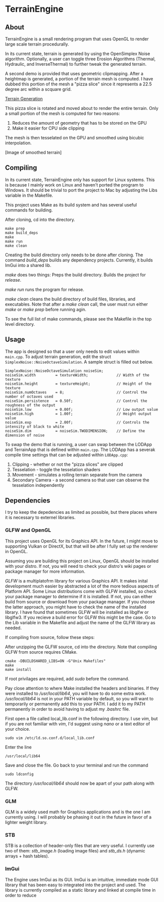 # TerrainEngine

## About

TerrainEngine is a small rendering program that uses OpenGL to render large scale terrain procedurally. 

In its current state, terrain is generated by using the OpenSimplex Noise algorithm. Optionally, a user can toggle three Erosion Algorithms (Thermal, Hydraulic, and InverseThermal) to further tweak the generated terrain.

A second demo is provided that uses geometric clipmapping. After a heightmap is generated, a portion of the terrain mesh is computed. I have dubbed this portion of the mesh a "pizza slice" since it represents a 22.5 degree arc within a scquare grid.

[Terrain Generation](https://github.com/dustinrhollar/portfolio/blob/main/LODTerrain/showcase/gen_terrain.png)

This pizza slice is rotated and moved about to render the entire terrain. Only a small portion of the mesh is computed for two reasons:
1. Reduces the amount of geometry that has to be stored on the GPU
2. Make it easier for CPU side clipping

The mesh is then tesselated on the GPU and smoothed using bicubic interpolation.

[Image of smoothed terrain]

## Compiling

In its current state, TerrainEngine only has support for Linux systems. This is because I mainly work on Linux and haven't ported the program to Windows. It should be trivial to port the project to Mac by adjusting the Libs variable in the Makefile.

This project uses Make as its build system and has several useful commands for building.

After cloning, cd into the directory.

```
make prep
make build_deps
make
make run
make clean
```

Creating the build directory only needs to be done after cloning. The command *build_deps* builds any dependency projects. Currently, it builds ImGui into a shared lib. 

*make* does two things: Preps the build directory. Builds the project for *release*. 

*make run* runs the program for release.

*make clean* cleans the build directory of build files, libraries, and executables. Note that after a *make clean* call, the user must run either *make* or *make prep* before running agin.

To see the full list of make commands, please see the Makefile in the top level directory.

## Usage

The app is designed so that a user only needs to edit values within `main.cpp`. To adjust terrain generation, edit the struct `SimplexNoise::NoiseOctaveSimulation`. A sample struct is filled out below.
```
SimplexNoise::NoiseOctaveSimulation noiseSim;
noiseSim.width         = textureWidth;             // Width of the texture
noiseSim.height        = textureHeight;            // Height of the texture
noiseSim.numOctaves    = 8;                        // Control the number of octaves used
noiseSim.persistence   = 0.50f;                    // Control the roughness of the output
noiseSim.low           = 0.00f;                    // Low output value
noiseSim.high          = 1.00f;                    // Height output value
noiseSim.exp           = 2.00f;                    // Controls the intensity of black to white
noiseSim.dim           = noiseSim.TWODIMENSION;    // Define the dimension of noise
```

To swap the demo that is running, a user can swap between the LODApp and TerrainApp that is defined within `main.cpp`. The LODApp has a severak compile time settings that can be adjusted within `LODApp.cpp`:
1. Clipping         - whether or not the "pizza slices" are clipped
2. Tesselation      - toggle the tesselation shaders
3. Movement         - simulates a rolling terrain separate from the camera
4. Secondary Camera - a second camera so that user can observe the tesselation independently


## Dependencies

I try to keep the depedencies as limited as possible, but there places where it is necessary to externel libraries.

### GLFW and OpenGL

This project uses OpenGL for its Graphics API. In the future, I might move to supporting Vulkan or DirectX, but that will be after I fully set up the renderer in OpenGL.

Assuming you are building this project on Linux, OpenGL should be installed with your distro. If not, you will need to check your distro's wiki pages or package manager for more information.

*GLFW* is a multiplatofrm library for various Graphics API. It makes inital development much easier by abstracted a lot of the more tedious aspects of Platform API. Some Linux distributions come with GLFW installed, so check your package manager to determine if it is installed. If not, you can either build from source or download from your package manager. If you choose the latter approach, you might have to check the name of the installed library. I have found that sometimes GLFW will be installed as libglfw or libglfw3. If you recieve a build error for GLFW this might be the case. Go to the Lib variable in the Makefile and adjust the name of the GLFW library as needed.

If compiling from source, follow these steps:

After unzipping the GLFW source, cd into the directory. Note that compiling GLFW from source requires CMake.
```
cmake -DBUILDSHARED_LIBS=ON -G"Unix Makefiles"
make
make install
```
If root privilages are required, add *sudo* before the command.

Pay close attention to where Make installed the headers and binaries. If they were installed to */usr/local/lib64*, you will have to do some extra work. */usr/local/lib64* is not in your PATH variable by default, so you will want to temporarily or permanently add this to your PATH. I add it to my PATH permanently in order to avoid having to adjust my *.bashrc* file.

First open a file called local_lib.conf in the following directory. I use *vim*, but if you are not familiar with *vim*, I'd suggest using *nano* or a text editor of your choice.
```
sudo vim /etc/ld.so.conf.d/local_lib.conf
```

Enter the line
```
/usr/local/lib64
```

Save and close the file. Go back to your terminal and run the command
```
sudo ldconfig
```

The directory */usr/local/lib64* should now be apart of your path along with GLFW.

### GLM

GLM is a widely used math for Graphics applications and is the one I am currently using. I will probably be phasing it out in the future in favor of a lighter weight library. 

### STB

STB is a collection of header-only files that are very useful. I currently use two of them: *stb_image.h* (loading image files) and *stb_ds.h* (dynamic arrays + hash tables).

### ImGui
The Engine uses ImGui as its GUI. ImGui is an intuitive, immediate mode GUI library that has been easy to integrated into the project and used. The library is currently compiled as a static library and linked at compile time in order to reduce
